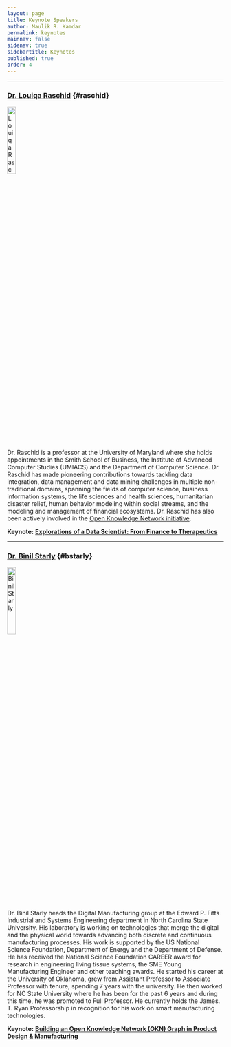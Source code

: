 ```yaml
---
layout: page
title: Keynote Speakers
author: Maulik R. Kamdar
permalink: keynotes
mainnav: false
sidenav: true
sidebartitle: Keynotes
published: true
order: 4
---
```


----------------------------------------------------------------

### [**Dr. Louiqa Raschid**](http://users.umiacs.umd.edu/~louiqa/) {#raschid}

[<img src="https://us2ts.org/images/raschid-louiqa.png" alt="Louiqa Raschid" width="20%">](http://users.umiacs.umd.edu/~louiqa/)

Dr. Raschid is a professor at the University of Maryland where she holds appointments in the Smith School of Business, the Institute of Advanced Computer Studies (UMIACS) and the Department of Computer Science. Dr. Raschid has made pioneering contributions towards tackling data integration, data management and data mining challenges in multiple non-traditional domains, spanning the fields of computer science, business information systems, the life sciences and health sciences, humanitarian disaster relief, human behavior modeling within social streams, and the modeling and management of financial ecosystems. Dr. Raschid has also been actively involved in the [Open Knowledge Network initiative](https://bakarinstitute.ucsf.edu/open-knowledge-network/). 

**Keynote:** [**Explorations of a Data Scientist: From Finance to Therapeutics**](https://us2ts.org/keynote-louiqa-raschid)

----------------------------------------------------------------

### [**Dr. Binil Starly**](https://www.ise.ncsu.edu/people/bstarly/) {#bstarly}

[<img src="https://us2ts.org/images/binil-starly.png" alt="Binil Starly" width="20%">](https://www.ise.ncsu.edu/people/bstarly/)

Dr. Binil Starly heads the Digital Manufacturing group at the Edward P. Fitts Industrial and Systems Engineering department in North Carolina State University. His laboratory is working on technologies that merge the digital and the physical world towards advancing both discrete and continuous manufacturing processes. His work is supported by the US National Science Foundation, Department of Energy and the Department of Defense. He has received the National Science Foundation CAREER award for research in engineering living tissue systems, the SME Young Manufacturing Engineer and other teaching awards. He started his career at the University of Oklahoma, grew from Assistant Professor to Associate Professor with tenure, spending 7 years with the university. He then worked for NC State University where he has been for the past 6 years and during this time, he was promoted to Full Professor. He currently holds the James. T. Ryan Professorship in recognition for his work on smart manufacturing technologies.

**Keynote:** [**Building an Open Knowledge Network (OKN) Graph in Product Design & Manufacturing**](https://us2ts.org/keynote-binil-starly)
